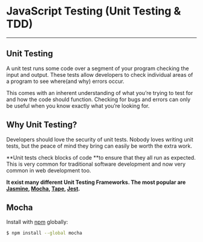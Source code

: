 # JavaScript Testing \(Unit Testing & TDD\)

---

## Unit Testing

A unit test runs some code over a segment of your program checking the input and output. These tests allow developers to check individual areas of a program to see where\(and why\) errors occur.

This comes with an inherent understanding of what you’re trying to test for and how the code should function. Checking for bugs and errors can only be useful when you know exactly what you’re looking for.

## Why Unit Testing?

Developers should love the security of unit tests. Nobody loves writing unit tests, but the peace of mind they bring can easily be worth the extra work.

**Unit tests check blocks of code **to ensure that they all run as expected. This is very common for traditional software development and now very common in web development too.

**It exist many different Unit Testing Frameworks. The most popular are **[**Jasmine**](https://jasmine.github.io)**, **[**Mocha**](https://mochajs.org/)**, **[**Tape**](https://github.com/substack/tape)**, **[**Jest**](https://facebook.github.io/jest/)**.**

## Mocha

Install with [npm](https://npmjs.org/) globally:

```bash
$ npm install --global mocha
```




